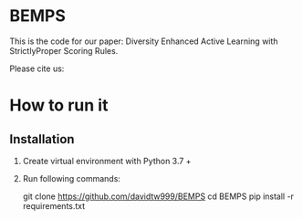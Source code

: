 # BEMPS

This is the code for our paper: Diversity Enhanced Active Learning with StrictlyProper Scoring Rules.


Please cite us:



# How to run it

## Installation
1. Create virtual environment with Python 3.7 +
2. Run following commands:


    git clone https://github.com/davidtw999/BEMPS 
    cd BEMPS
    pip install -r requirements.txt




